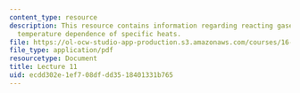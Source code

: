 ```yaml
---
content_type: resource
description: This resource contains information regarding reacting gases (continued);
  temperature dependence of specific heats.
file: https://ol-ocw-studio-app-production.s3.amazonaws.com/courses/16-50-introduction-to-propulsion-systems-spring-2012/ecdd302e1ef708dfdd3518401331b765_MIT16_50S12_lec11.pdf
file_type: application/pdf
resourcetype: Document
title: Lecture 11
uid: ecdd302e-1ef7-08df-dd35-18401331b765
---
```

